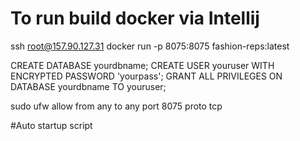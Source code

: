 # To run build docker via Intellij

ssh root@157.90.127.31
docker run -p 8075:8075 fashion-reps:latest

CREATE DATABASE yourdbname;
CREATE USER youruser WITH ENCRYPTED PASSWORD 'yourpass';
GRANT ALL PRIVILEGES ON DATABASE yourdbname TO youruser;

sudo ufw allow from any to any port 8075 proto tcp

#Auto startup script